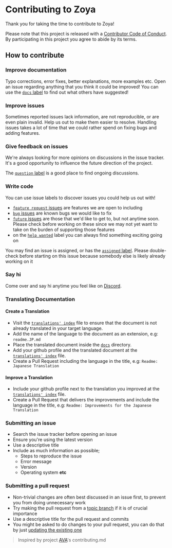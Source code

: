 # Contributing to Zoya

Thank you for taking the time to contribute to Zoya!

Please note that this project is released with a [Contributor Code of Conduct](code-of-conduct.md). By participating in this project you agree to abide by its terms.

## How to contribute

### Improve documentation

Typo corrections, error fixes, better explanations, more examples etc. Open an issue regarding anything that you think it could be improved! You can use the [`docs` label](https://github.com/wolfulus/zoya/labels/docs) to find out what others have suggested!

### Improve issues

Sometimes reported issues lack information, are not reproducible, or are even plain invalid. Help us out to make them easier to resolve. Handling issues takes a lot of time that we could rather spend on fixing bugs and adding features.

### Give feedback on issues

We're always looking for more opinions on discussions in the issue tracker. It's a good opportunity to influence the future direction of the project.

The [`question` label](https://github.com/wolfulus/zoya/labels/question) is a good place to find ongoing discussions.

### Write code

You can use issue labels to discover issues you could help us out with!

- [`feature request` issues](https://github.com/wolfulus/zoya/labels/feature%20request) are features we are open to including
- [`bug` issues](https://github.com/wolfulus/zoya/labels/bug) are known bugs we would like to fix
- [`future` issues](https://github.com/wolfulus/zoya/labels/future) are those that we'd like to get to, but not anytime soon. Please check before working on these since we may not yet want to take on the burden of supporting those features
- on the [`help wanted`](https://github.com/wolfulus/zoya/labels/help%20wanted) label you can always find something exciting going on

You may find an issue is assigned, or has the [`assigned` label](https://github.com/wolfulus/zoya/labels/assigned). Please double-check before starting on this issue because somebody else is likely already working on it

### Say hi

Come over and say hi anytime you feel like on [Discord](https://discord.gg/X7gp2kV).

### Translating Documentation

#### Create a Translation

- Visit the [`translations' index`](https://github.com/wolfulus/zoya/tree/master/docs/readme.md) file to ensure that the document is not already translated in your target language.
- Add the name of the language to the document as an extension, e.g: `readme.JP.md`
- Place the translated document inside the [`docs`](https://github.com/wolfulus/zoya/tree/master/docs) directory.
- Add your github profile and the translated document at the [`translations' index`](https://github.com/wolfulus/zoya/tree/master/docs/readme.md) file.
- Create a Pull Request including the language in the title, e.g: `Readme: Japanese Translation`

#### Improve a Translation

- Include your github profile next to the translation you improved at the [`translations' index`](https://github.com/wolfulus/zoya/tree/master/docs/readme.md) file.
- Create a Pull Request that delivers the improvements and include the language in the title, e.g: `Readme: Improvements for the Japanese Translation`

### Submitting an issue

- Search the issue tracker before opening an issue
- Ensure you're using the latest version
- Use a descriptive title
- Include as much information as possible;
  - Steps to reproduce the issue
  - Error message
  - Version
  - Operating system **etc**

### Submitting a pull request

- Non-trivial changes are often best discussed in an issue first, to prevent you from doing unnecessary work
- Try making the pull request from a [topic branch](https://github.com/dchelimsky/rspec/wiki/Topic-Branches) if it is of crucial importance
- Use a descriptive title for the pull request and commits
- You might be asked to do changes to your pull request, you can do that by just [updating the existing one](https://github.com/RichardLitt/docs/blob/master/amending-a-commit-guide.md)

> Inspired by project [AVA](https://github.com/avajs/ava/blob/master/contributing.md)'s contributing.md
